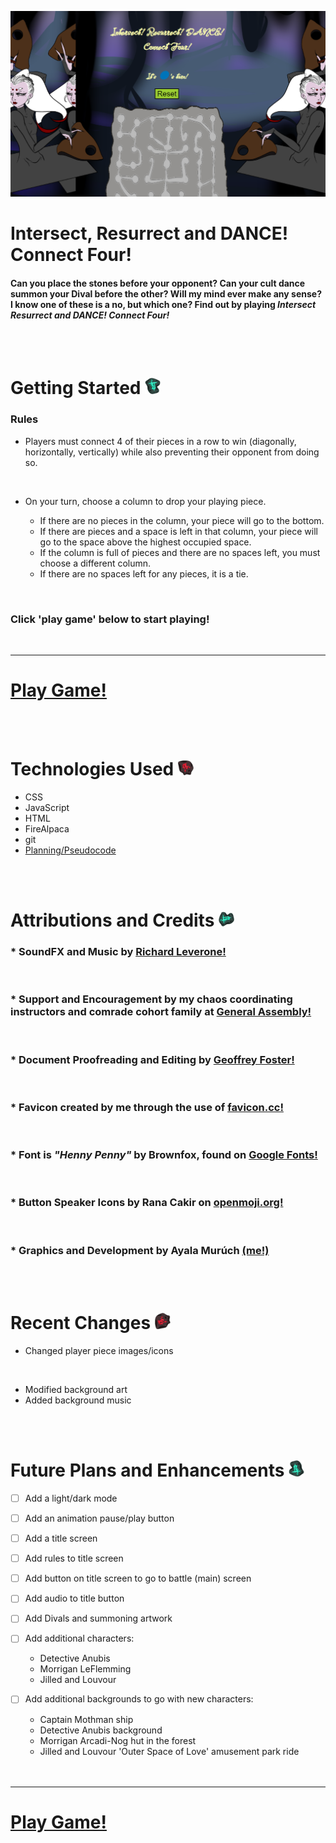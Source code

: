 <!-- game image here -->
![Game Screenshot](assets/images/Screenshot_20221222_110432.png)


 # Intersect, Resurrect and DANCE! Connect Four!



#### Can you place the stones before your opponent? Can your cult dance summon your Dival before the other? Will my mind ever make any sense? I know one of these is a no, but which one? Find out by playing *Intersect Resurrect and DANCE! Connect Four!*

<br>
<br>

# Getting Started <img src="assets/images/cyan_sigil_1.png" alt="stone icon" width="25">  

### Rules
* Players must connect 4 of their pieces in a row to win (diagonally, horizontally, vertically) while also preventing their opponent from doing so.
<br>

* On your turn, choose a column to drop your playing piece. 
    
    - If there are no pieces in the column, your piece will go to the bottom. 
    - If there are pieces and a space is left in that column, your piece will go to the space above the highest occupied space. 
    - If the column is full of pieces and there are no spaces left, you must choose a different column.
    - If there are no spaces left for any pieces, it is a tie.
<br>

### Click 'play game' below to start playing! 
<br>

---

# [Play Game!](https://intersect-resurrect-and-dance-c4.netlify.app/ "link to game")

<br>
<br>

# Technologies Used <img src="assets/images/red_sigil_1.png" alt="stone icon" width="25">  

* CSS 
* JavaScript
* HTML
* FireAlpaca
* git
* [Planning/Pseudocode](https://docs.google.com/document/d/1w5DGXwZ7LdfSgmjjILCHvqyxNmkBbq5HKk6fkJ9SR4s/edit#heading=h.21wptgo2t5wd "google doc planning and pseudocode")

<br>
<br>

# Attributions and Credits <img src="assets/images/cyan_sigil_2.png" alt="stone icon" width="25">  
### * SoundFX and Music by [Richard Leverone!](https://www.bandmix.com/richard-leverone/ "Richard Leverone's homepage")

<br>

### * Support and Encouragement by my chaos coordinating instructors and comrade cohort family at [General Assembly!](https://www.linkedin.com/in/geoffrey-foster-ab3151189/ "my LinkedIn")

<br>

### * Document Proofreading and Editing by [Geoffrey Foster!](https://www.linkedin.com/in/geoffrey-foster-ab3151189/ "Geoffrey Foster's LinkedIn")

<br>

### * Favicon created by me through the use of [favicon.cc!](https://www.favicon.cc/ "favicon.cc website")

<br>

### * Font is _"Henny Penny"_ by Brownfox, found on [Google Fonts!](https://fonts.google.com/specimen/Henny+Penny?query=henny+penny "link to Google Fonts query of Robert Leuschke's fonts")

<br>

### * Button Speaker Icons by Rana Cakir on [openmoji.org!](https://openmoji.org/library/#author=Rana%20Cakir)

<br>

### * Graphics and Development by Ayala Murúch [(me!)](https://www.linkedin.com/in/ayalamuruch/ "my LinkedIn")


<br>
<br>

# Recent Changes <img src="assets/images/red_sigil_2.png" alt="stone icon" width="25">
* Changed player piece images/icons
<br>

* Modified background art
* Added background music

<br>
<br>

# Future Plans and Enhancements <img src="assets/images/cyan_sigil_3.png" alt="stone icon" width="25">

- [ ] Add a light/dark mode
- [ ] Add an animation pause/play button
- [ ] Add a title screen
- [ ] Add rules to title screen
- [ ] Add button on title screen to go to battle (main) screen
- [ ] Add audio to title button
- [ ] Add Divals and summoning artwork
- [ ] Add additional characters:

  - Detective Anubis
  - Morrigan LeFlemming
  - Jilled and Louvour

- [ ] Add additional backgrounds to go with new characters:

  - Captain Mothman ship
  - Detective Anubis background
  - Morrigan Arcadi-Nog hut in the forest
  - Jilled and Louvour 'Outer Space of Love' amusement park ride
  <br>
  <br>
---
# [Play Game!](https://intersect-resurrect-and-dance-c4.netlify.app/ "link to game")
